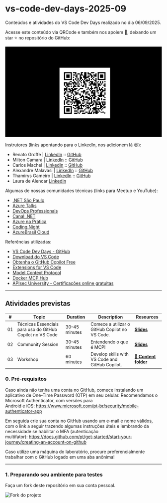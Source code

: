 # vs-code-dev-days-2025-09
Conteúdos e atividades do VS Code Dev Days realizado no dia 06/09/2025.

Acesse este conteúdo via QRCode e também nos apoiem 🙌, deixando um star ⭐ no repositório do GitHub:

![QRCode Conteúdo](img/qrcode-workshop.png)

Instrutores (links apontando para o LinkedIn, nos adicionem lá 😉):
- Renato Groffe | [LinkedIn](https://www.linkedin.com/in/renatogroffe/) :: [GitHub](https://github.com/renatogroffe)
- Milton Camara | [LinkedIn](https://www.linkedin.com/in/miltoncamara/) :: [GitHub](https://github.com/miltoncamara)
- Carlos Machel | [LinkedIn](https://www.linkedin.com/in/carlosmachel/) :: [GitHub](github.com/carlosmachel)
- Alexandre Malavasi | [LinkedIn](https://www.linkedin.com/in/alexandremalavasi/) :: [GitHub](https://github.com/alexandremalavasi)
- Thamirys Gameiro | [LinkedIn](https://www.linkedin.com/in/thamirys-gameiro/) :: [GitHub](https://github.com/ThamirysGameiro)
- Laura de Alencar [LinkedIn](https://www.linkedin.com/in/lauralencarr/)

Algumas de nossas comunidades técnicas (links para Meetup e YouTube):
- [.NET São Paulo](https://www.meetup.com/dotnet-Sao-Paulo/)
- [Azure Talks](https://www.meetup.com/azure-talks/)
- [DevOps Professionals](https://www.meetup.com/DevOps-Professionals/)
- [Canal .NET](https://www.youtube.com/canaldotnet)
- [Azure na Prática](https://www.youtube.com/azurenapratica)
- [Coding Night](https://www.youtube.com/codingnight)
- [AzureBrasil Cloud](https://www.youtube.com/@azurebrasilcloud)

Referências utilizadas:
- [VS Code Dev Days - GitHub](https://github.com/microsoft/VS-Code-Dev-Days)
- [Download do VS Code](https://aka.ms/vscode-dev-days/get-vscode)
- [Obtenha o GitHub Copilot Free](https://aka.ms/vscode-dev-days/get-copilot)
- [Extensions for VS Code](https://marketplace.visualstudio.com/vscode)
- [Model Context Protocol](https://marketplace.visualstudio.com/vscode)
- [Docker MCP Hub](https://hub.docker.com/mcp)
- [APIsec University - Certificações online gratuitas](https://www.apisecuniversity.com/)

---

## Atividades previstas

| #  | Topic                                              | Duration      | Description                                                                 | Resources                |
|----|----------------------------------------------------|--------------|-----------------------------------------------------------------------------|--------------------------|
| 01 | Técnicas Essenciais para uso do GitHub Copilot no VS Code | 30–45 minutes| Comece a utilizar o GitHub Copilot no VS Code.                                | [**Slides**](/slides/VSCode_GitHubCopilot%20-%20pt-BR.pdf)            |
| 02 | Community Session                                 | 30–45 minutes| Entendendo o que é MCP! | [**Slides**](/slides/MCP.pdf)  |
| 03 | Workshop                                          | 60 minutes   | Develop skills with VS Code and GitHub Copilot.                             | [📁 **Content folder**](/content/) |


### 0. Pré-requisitos

Caso ainda não tenha uma conta no GitHub, comece instalando um aplicativo de One-Time Password (OTP) em seu celular. Recomendamos o Microsoft Authenticator, com versões para Android e iOS: https://www.microsoft.com/pt-br/security/mobile-authenticator-app

Em seguida crie sua conta no GitHub usando um e-mail e nome válidos, com o link a seguir trazendo algumas instruções úteis e lembrando da necessidade se habilitar o MFA (autenticação multifator): https://docs.github.com/pt/get-started/start-your-journey/creating-an-account-on-github

Caso utilize uma máquina do laboratório, procure preferencialmente trabalhar com o GitHub logado em uma aba anônima!

---

### 1. Preparando seu ambiente para testes

Faça um fork deste repositório em sua conta pessoal.

![Fork do projeto](img/01-fork.png)
